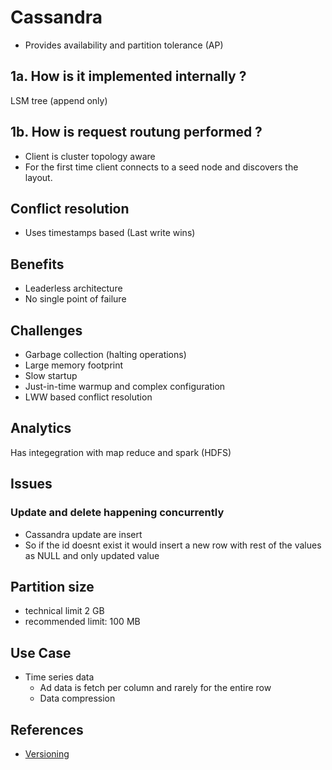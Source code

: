# Cassandra
* Provides availability and partition tolerance (AP)

## 1a. How is it implemented internally ?
LSM tree (append only)

## 1b. How is request routung performed ?
* Client is cluster topology aware
* For the first time client connects to a seed node and discovers the layout.

## Conflict resolution
* Uses timestamps based (Last write wins)

## Benefits
* Leaderless architecture
* No single point of failure

## Challenges
* Garbage collection (halting operations)
* Large memory footprint
* Slow startup
* Just-in-time warmup and complex configuration
* LWW based conflict resolution

## Analytics
Has integegration with map reduce and spark (HDFS)

## Issues
### Update and delete happening concurrently
* Cassandra update are insert
* So if the id doesnt exist it would insert a new row with rest of the values as NULL and only updated value

## Partition size
* technical limit 2 GB
* recommended limit: 100 MB

## Use Case
* Time series data
  * Ad data is fetch per column and rarely for the entire row
  * Data compression
 
## References
* [Versioning](https://cassandra.apache.org/doc/latest/cassandra/architecture/dynamo.html#data-versioning)
